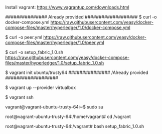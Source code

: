 Install vagrant:
https://www.vagrantup.com/downloads.html


############### Already provided ###################
$ curl -o docker-compose.yml https://raw.githubusercontent.com/yeasy/docker-compose-files/master/hyperledger/1.0/docker-compose.yml

$ curl -o peer.yml https://raw.githubusercontent.com/yeasy/docker-compose-files/master/hyperledger/1.0/peer.yml

$ curl -o setup_fabric_1.0.sh https://raw.githubusercontent.com/yeasy/docker-compose-files/master/hyperledger/1.0/setup_fabric_1.0.sh

$ vagrant init ubuntu/trusty64
############### /Already provided ###################


$ vagrant up --provider virtualbox

$ vagrant ssh

vagrant@vagrant-ubuntu-trusty-64:~$ sudo su

root@vagrant-ubuntu-trusty-64:/home/vagrant# cd /vagrant

root@vagrant-ubuntu-trusty-64:/vagrant# bash setup_fabric_1.0.sh
